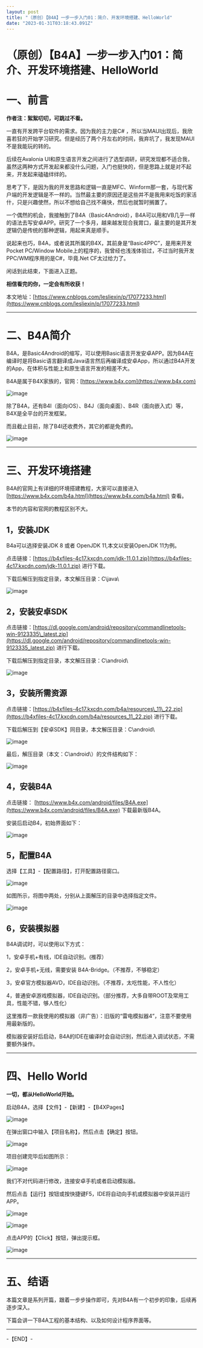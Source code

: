 ```yaml
---
layout: post
title: "（原创）【B4A】一步一步入门01：简介、开发环境搭建、HelloWorld"
date: "2023-01-31T03:18:43.091Z"
---
```

（原创）【B4A】一步一步入门01：简介、开发环境搭建、HelloWorld
======================================

一、前言
====

**作者注：絮絮叨叨，可跳过不看。**

一直有开发跨平台软件的需求。因为我的主力是C# ，所以当MAUI出现后，我欣喜若狂的开始学习研究。但是经历了两个月左右的时间，我弃坑了，我发现MAUI不是我能玩的转的。

后续在Avalonia UI和原生语言开发之间进行了选型调研，研究发现都不适合我，虽然这两种方式开发起来都没什么问题，入门也挺快的，但是思路上就是对不起来，开发起来磕磕绊绊的。

思考了下，是因为我的开发思路和逻辑一直是MFC、Winform那一套，与现代客户端的开发逻辑是不一样的。当然最主要的原因还是这些并不是我用来吃饭的家活什，只是兴趣使然，所以不想给自己找不痛快，然后也就暂时搁置了。

一个偶然的机会，我接触到了B4A（Basic4Android），B4A可以用和VB几乎一样的语法去写安卓APP。研究了一个多月，越来越发现合我胃口，最主要的是其开发逻辑仍是传统的那种逻辑，用起来真是顺手。

说起来也巧，B4A，或者说其所属的B4X，其前身是“Basic4PPC”，是用来开发Pocket PC/Window Mobile上的程序的，我曾经也浅浅体验过，不过当时我开发PPC/WM程序用的是C#，毕竟.Net CF太过给力了。

闲话到此结束，下面进入正题。

**相信看完的你，一定会有所收获！**

本文地址：[https://www.cnblogs.com/lesliexin/p/17077233.html](https://www.cnblogs.com/lesliexin/p/17077233.html)

* * *

二、B4A简介
=======

B4A，是Basic4Android的缩写，可以使用Basic语言开发安卓APP。因为B4A在编译时是将Basic语言翻译成Java语言然后再编译成安卓App，所以通过B4A开发的App，在体积与性能上和原生语言开发的相差不大。

B4A是属于B4X家族的，官网：[https://www.b4x.com](https://www.b4x.com)

![image](https://img2023.cnblogs.com/blog/1686429/202301/1686429-20230130205512362-659778691.png)

除了B4A，还有B4I（面向iOS）、B4J（面向桌面）、B4R（面向嵌入式）等，B4X是全平台的开发框架。

而且截止目前，除了B4I还收费外，其它的都是免费的。

![image](https://img2023.cnblogs.com/blog/1686429/202301/1686429-20230130205525507-557393007.png)

* * *

三、开发环境搭建
========

B4A的官网上有详细的环境搭建教程，大家可以直接进入 [https://www.b4x.com/b4a.html](https://www.b4x.com/b4a.html) 查看。

本节的内容和官网的教程区别不大。

1，安装JDK
-------

B4a可以选择安装JDK 8 或者 OpenJDK 11,本文以安装OpenJDK 11为例。

点击链接：[https://b4xfiles-4c17.kxcdn.com/jdk-11.0.1.zip](https://b4xfiles-4c17.kxcdn.com/jdk-11.0.1.zip) 进行下载。

下载后解压到指定目录，本文解压目录：C\\java\\

![image](https://img2023.cnblogs.com/blog/1686429/202301/1686429-20230130205541295-1990003950.png)

2，安装安卓SDK
---------

点击链接：[https://dl.google.com/android/repository/commandlinetools-win-9123335\_latest.zip](https://dl.google.com/android/repository/commandlinetools-win-9123335_latest.zip) 进行下载。

下载后解压到指定目录，本文解压目录：C\\android\\

![image](https://img2023.cnblogs.com/blog/1686429/202301/1686429-20230130205554468-203126749.png)

3，安装所需资源
--------

点击链接：[https://b4xfiles-4c17.kxcdn.com/b4a/resources\_11\_22.zip](https://b4xfiles-4c17.kxcdn.com/b4a/resources_11_22.zip) 进行下载。

下载后解压到【安卓SDK】同目录，本文解压目录：C\\android\\

![image](https://img2023.cnblogs.com/blog/1686429/202301/1686429-20230130205602650-1216931259.png)

最后，解压目录（本文：C\\android\\）的文件结构如下：

![image](https://img2023.cnblogs.com/blog/1686429/202301/1686429-20230130205607936-2052626938.png)

4，安装B4A
-------

点击链接： [https://www.b4x.com/android/files/B4A.exe](https://www.b4x.com/android/files/B4A.exe) 下载最新版B4A。

安装后启动B4，初始界面如下：

![image](https://img2023.cnblogs.com/blog/1686429/202301/1686429-20230130205619156-1719155703.png)

5，配置B4A
-------

选择【工具】-【配置路径】，打开配置路径窗口。

![image](https://img2023.cnblogs.com/blog/1686429/202301/1686429-20230130205631750-830259002.png)

如图所示，将图中两处，分别从上面解压的目录中选择指定文件。

![image](https://img2023.cnblogs.com/blog/1686429/202301/1686429-20230130205641364-687757925.png)

6，安装模拟器
-------

B4A调试时，可以使用以下方式：

1，安卓手机+有线，IDE自动识别。(推荐）

2，安卓手机+无线，需要安装 B4A-Bridge。（不推荐，不够稳定）

3，安卓官方模拟器AVD，IDE自动识别。（不推荐，太吃性能，不人性化）

4，普通安卓游戏模拟器，IDE自动识别。（部分推荐，大多自带ROOT及常用工具，性能不错，够人性化）

这里推荐一款我使用的模拟器（非广告）：旧版的“雷电模拟器4”，注意不要使用用最新版的。

模拟器安装好后启动，B4A的IDE在编译时会自动识别，然后进入调试状态，不需要额外操作。

* * *

四、Hello World
=============

**一切，都从HelloWorld开始。**

启动B4A，选择【文件】-【新建】-【B4XPages】

![image](https://img2023.cnblogs.com/blog/1686429/202301/1686429-20230130205805087-200904080.png)

在弹出窗口中输入【项目名称】，然后点击【确定】按钮。

![image](https://img2023.cnblogs.com/blog/1686429/202301/1686429-20230130205810517-1372861055.png)

项目创建完毕后如图所示：

![image](https://img2023.cnblogs.com/blog/1686429/202301/1686429-20230130205819325-1253818979.png)

我们不对代码进行修改，连接安卓手机或者启动模拟器。

然后点击【运行】按钮或按快捷键F5，IDE将自动向手机或模拟器中安装并运行APP。

![image](https://img2023.cnblogs.com/blog/1686429/202301/1686429-20230130205833144-1328991801.png)

![image](https://img2023.cnblogs.com/blog/1686429/202301/1686429-20230130205851945-1085462784.png)

点击APP的【Click】按钮，弹出提示框。

![image](https://img2023.cnblogs.com/blog/1686429/202301/1686429-20230130205859533-159974657.png)

* * *

五、结语
====

本篇文章是系列开篇，跟着一步步操作即可，先对B4A有一个初步的印象，后续再逐步深入。

下篇会讲一下B4A工程的基本结构、以及如何设计程序界面等。

* * *

\-【END】-